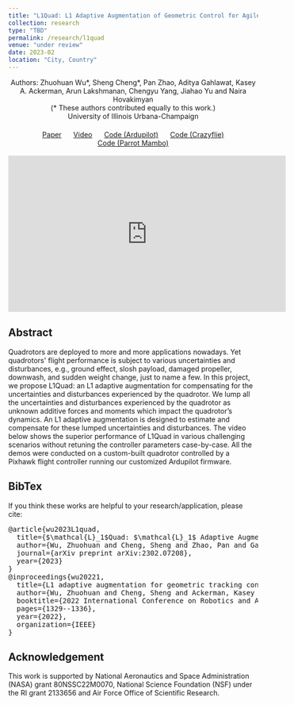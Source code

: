```yaml
---
title: "L1Quad: L1 Adaptive Augmentation of Geometric Control for Agile Quadrotors with Performance Guarantees"
collection: research
type: "TBD"
permalink: /research/l1quad
venue: "under review"
date: 2023-02
location: "City, Country"
---
```


<div style="text-align: center;">
  Authors: Zhuohuan Wu*, Sheng Cheng*, Pan Zhao, Aditya Gahlawat, Kasey A. Ackerman, Arun Lakshmanan, Chengyu Yang, Jiahao Yu and Naira Hovakimyan
</div>

<div style="text-align: center;">
  (* These authors contributed equally to this work.)
</div>

<div style="text-align: center;">
  University of Illinois Urbana-Champaign
</div>

<!-- Add custom CSS for centering the buttons -->
<style>
  .centered-buttons {
    text-align: center; /* Center-align the content */
    margin-top: 20px;   /* Add top margin for spacing */
  }

  .link-block {
    margin: 0 10px; /* Add spacing between buttons */
    display: inline-block; /* Ensure buttons are displayed inline */
  }
</style>

<!-- HTML for the centered buttons -->
<div class="centered-buttons">
  <span class="link-block">
    <a href="https://arxiv.org/abs/2302.07208"
       class="external-link button is-normal is-rounded is-dark">
      <span class="icon">
          <i class="fas fa-file-pdf"></i>
      </span>
      <span>Paper</span>
    </a>
  </span>
  <span class="link-block">
    <a href="https://youtu.be/18-2OqTRJ50"
       class="external-link button is-normal is-rounded is-dark">
      <span class="icon">
          <i class="fab fa-youtube"></i>
      </span>
      <span>Video</span>
    </a>
  </span>
  <span class="link-block">
    <a href="https://github.com/sigma-pi/L1Quad"
       class="external-link button is-normal is-rounded is-dark">
      <span class="icon">
          <i class="fab fa-github"></i>
      </span>
      <span>Code (Ardupilot)</span>
    </a>
  </span>
  <span class="link-block">
    <a href="https://github.com/cfc-ray/L1-Crazyflie"
       class="external-link button is-normal is-rounded is-dark">
      <span class="icon">
          <i class="fab fa-github"></i>
      </span>
      <span>Code (Crazyflie)</span>
    </a>
  </span>
  <span class="link-block">
    <a href="https://github.com/HovakimyanResearch/L1-Mambo"
       class="external-link button is-normal is-rounded is-dark">
      <span class="icon">
          <i class="fab fa-github"></i>
      </span>
      <span>Code (Parrot Mambo)</span>
    </a>
  </span>
</div>

<br>
<iframe width="560" height="315" src="https://www.youtube.com/embed/18-2OqTRJ50" title="YouTube video player" frameborder="0" allow="accelerometer; autoplay; clipboard-write; encrypted-media; gyroscope; picture-in-picture" allowfullscreen></iframe>

## Abstract
Quadrotors are deployed to more and more applications nowadays. Yet quadrotors' flight performance is subject to various uncertainties and disturbances, e.g., ground effect, slosh payload, damaged propeller, downwash, and sudden weight change, just to name a few. In this project, we propose L1Quad: an L1 adaptive augmentation for compensating for the uncertainties and disturbances experienced by the quadrotor. We lump all the uncertainties and disturbances experienced by the quadrotor as unknown additive forces and moments which impact the quadrotor’s dynamics. An L1 adaptive augmentation is designed to estimate and compensate for these lumped uncertainties and disturbances. The video below shows the superior performance of L1Quad in various challenging scenarios without retuning the controller parameters case-by-case. All the demos were conducted on a custom-built quadrotor controlled by a Pixhawk flight controller running our customized Ardupilot firmware.  

## BibTex
If you think these works are helpful to your research/application, please cite:
<pre>
@article{wu2023L1quad,
  title={$\mathcal{L}_1$Quad: $\mathcal{L}_1$ Adaptive Augmentation of Geometric Control for Agile Quadrotors with Performance Guarantees},
  author={Wu, Zhuohuan and Cheng, Sheng and Zhao, Pan and Gahlawat, Aditya and Ackerman, Kasey A and Lakshmanan, Arun and Yang, Chengyu and Yu, Jiahao and Hovakimyan, Naira},
  journal={arXiv preprint arXiv:2302.07208},
  year={2023}
}
@inproceedings{wu20221,
  title={L1 adaptive augmentation for geometric tracking control of quadrotors},
  author={Wu, Zhuohuan and Cheng, Sheng and Ackerman, Kasey A and Gahlawat, Aditya and Lakshmanan, Arun and Zhao, Pan and Hovakimyan, Naira},
  booktitle={2022 International Conference on Robotics and Automation (ICRA)},
  pages={1329--1336},
  year={2022},
  organization={IEEE}
}
</pre>

## Acknowledgement
This work is supported by National Aeronautics and Space Administration (NASA) grant 80NSSC22M0070, National Science Foundation (NSF) under the RI grant 2133656 and Air Force Office of Scientific Research.
